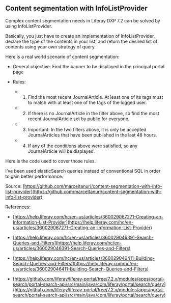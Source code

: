 ## Content segmentation with InfoListProvider


Complex content segmentation needs in Liferay DXP 7.2 can be solved by using InfoListProvider.

Basically, you just have to create an implementation of InfoListProvider, declare the type of the contents in your list, and return the desired list of contents using your own strategy of query.

Here is a real world scenario of content segmentation:

-   General objective: Find the banner to be displayed in the principal portal page
    
-   Rules:
    
    -   1. Find the most recent JournalArticle. At least one of its tags must to match with at least one of the tags of the logged user.
        
    -   2. If there is no JournalArticle in the filter above, so find the most recent JournalArticle set by public for everyone.
        
    -   3. Important: In the two filters above, it is only be accepted JournalArticles that have been published in the last 48 hours.
        
    -   4. If any of the conditions above were satisfied, so any JournalArticle will be displayed.
        
Here is the code used to cover those rules.

I’ve been used elasticSearch queries instead of conventional SQL in order to gain better performance.

Source:
[https://github.com/marceltanuri/content-segmentation-with-info-list-provider](https://github.com/marceltanuri/content-segmentation-with-info-list-provider)

References:

-   [https://help.liferay.com/hc/en-us/articles/360029067271-Creating-an-Information-List-Provider](https://help.liferay.com/hc/en-us/articles/360029067271-Creating-an-Information-List-Provider)
    
-   [https://help.liferay.com/hc/en-us/articles/360029046391-Search-Queries-and-Filters](https://help.liferay.com/hc/en-us/articles/360029046391-Search-Queries-and-Filters)
    
-   [https://help.liferay.com/hc/en-us/articles/360029046411-Building-Search-Queries-and-Filters](https://help.liferay.com/hc/en-us/articles/360029046411-Building-Search-Queries-and-Filters)
    
-   [https://github.com/liferay/liferay-portal/tree/7.2.x/modules/apps/portal-search/portal-search-api/src/main/java/com/liferay/portal/search/query](https://github.com/liferay/liferay-portal/tree/7.2.x/modules/apps/portal-search/portal-search-api/src/main/java/com/liferay/portal/search/query)
